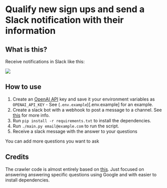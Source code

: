 # Qualify new sign ups and send a Slack notification with their information

## What is this?

Receive notifications in Slack like this:

![](/media/qualify-email-slack-bot.png)

## How to use

1. Create an [OpenAI API](https://openai.com/api/) key and save it your environment variables as `OPENAI_API_KEY` - See (`.env.example`)[.env.example] for an example.
2. Create a slack bot with a webhook to post a message to a channel. See [this](https://api.slack.com/messaging/webhooks) for more info.
3. Run `pip install -r requirements.txt` to install the dependencies.
4. Run `./main.py email@example.com` to run the script.
5. Receive a slack message with the answer to your questions

You can add more questions you want to ask

## Credits

The crawler code is almost entirely based on [this](https://github.com/nat/natbot/blob/main/natbot.py). Just focused on answering answering specific questions using Google and with easier to install dependencies.
